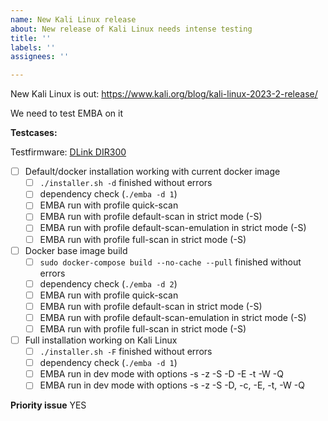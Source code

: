 ```yaml
---
name: New Kali Linux release 
about: New release of Kali Linux needs intense testing
title: ''
labels: ''
assignees: ''

---
```


New Kali Linux is out: https://www.kali.org/blog/kali-linux-2023-2-release/

We need to test EMBA on it

**Testcases:**

Testfirmware: [DLink DIR300](https://ftp.dlink.de/dir/dir-300/archive/driver_software/DIR-300_fw_revb_214b01_ALL_de_20130206.zip)

- [ ] Default/docker installation working with current docker image
  - [ ] `./installer.sh -d` finished without errors
  - [ ] dependency check (`./emba -d 1`)
  - [ ] EMBA run with profile quick-scan
  - [ ] EMBA run with profile default-scan in strict mode (-S)
  - [ ] EMBA run with profile default-scan-emulation in strict mode (-S)
  - [ ] EMBA run with profile full-scan in strict mode (-S)
- [ ] Docker base image build
  - [ ] `sudo docker-compose build --no-cache --pull` finished without errors
  - [ ] dependency check (`./emba -d 2`)
  - [ ] EMBA run with profile quick-scan
  - [ ] EMBA run with profile default-scan in strict mode (-S)
  - [ ] EMBA run with profile default-scan-emulation in strict mode (-S)
  - [ ] EMBA run with profile full-scan in strict mode (-S)
- [ ] Full installation working on Kali Linux
  - [ ] `./installer.sh -F` finished without errors
  - [ ] dependency check (`./emba -d 1`)
  - [ ] EMBA run in dev mode with options -s -z -S -D -E -t -W -Q
  - [ ] EMBA run in dev mode with options -s -z -S -D, -c, -E, -t, -W -Q

**Priority issue**
YES
